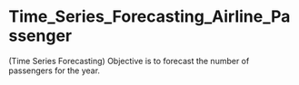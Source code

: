 # Time_Series_Forecasting_Airline_Passenger
(Time Series Forecasting) Objective is to forecast the number of passengers for the year. 
